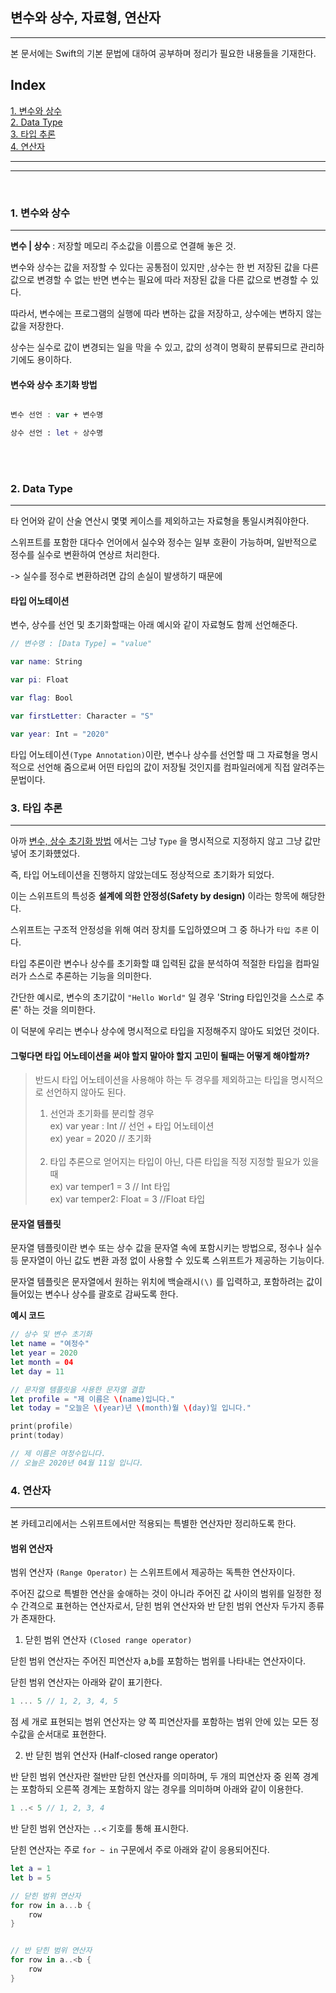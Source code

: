 ## 변수와 상수, 자료형, 연산자
---

본 문서에는 Swift의 기본 문법에 대하여 공부하며 정리가 필요한 내용들을 기재한다.

## Index

[1. 변수와 상수](#변수와-상수)<br>
[2. Data Type](#Data-Type)<br>
[3. 타입 추론](#타입-추론)<br>
[4. 연산자](#연산자)<br>

---
---

<br>

### 1. 변수와 상수
---
**변수 | 상수** : 저장할 메모리 주소값을 이름으로 연결해 놓은 것.

변수와 상수는 값을 저장할 수 있다는 공통점이 있지만 ,상수는 한 번 저장된 값을 다른 값으로 변경할 수 없는 반면 변수는 필요에 따라 저장된 값을 다른 값으로 변경할 수 있다.

따라서, 변수에는 프로그램의 실행에 따라 변하는 값을 저장하고, 상수에는 변하지 않는 값을 저장한다.

상수는 실수로 값이 변경되는 일을 막을 수 있고, 값의 성격이 명확히 분류되므로 관리하기에도 용이하다.


#### 변수와 상수 초기화 방법

```swift

변수 선언 : var + 변수명

상수 선언 : let + 상수명
```
<br>
<br>

### 2. Data Type
---

타 언어와 같이 산술 연산시 몇몇 케이스를 제외하고는 자료형을 통일시켜줘야한다.

스위프트를 포함한 대다수 언어에서 실수와 정수는 일부 호환이 가능하며, 일반적으로 정수를 실수로 변환하여 연상르 처리한다.

-> 실수를 정수로 변환하려면 갑의 손실이 발생하기 때문에
<br>

#### 타입 어노테이션

변수, 상수를 선언 및 초기화할때는 아래 예시와 같이 자료형도 함께 선언해준다.
```swift
// 변수명 : [Data Type] = "value"

var name: String

var pi: Float

var flag: Bool

var firstLetter: Character = "S"

var year: Int = "2020"


```

타입 어노테이션`(Type Annotation)`이란, 변수나 상수를 선언할 때 그 자료형을 명시적으로 선언해 줌으로써 어떤 타입의 값이 저장될 것인지를 컴파일러에게 직접 알려주는 문법이다.
<br>

### 3. 타입 추론
---
아까  [변수, 상수 초기화 방법](#변수와-상수-초기화-방법) 에서는 그냥 `Type` 을 명시적으로 지정하지 않고 그냥 값만 넣어 초기화헀었다.

즉, 타입 어노테이션을 진행하지 않았는데도 정상적으로 초기화가 되었다.

이는 스위프트의 특성중 **설계에 의한 안정성(Safety by design)**  이라는 항목에 해당한다.

스위프트는 구조적 안정성을 위해 여러 장치를 도입하였으며 그 중 하나가 `타입 추론` 이다.

타입 추론이란 변수나 상수를 초기화할 떄 입력된 값을 분석하여 적절한 타입을 컴파일러가 스스로 추론하는 기능을 의미한다.

간단한 예시로, 변수의 초기값이 `"Hello World"` 일 경우 'String 타입인것을 스스로 추론' 하는 것을 의미한다.

이 덕분에 우리는 변수나 상수에 명시적으로 타입을 지정해주지 않아도 되었던 것이다.

#### 그렇다면 **타입 어노테이션**을 써야 할지 말아야 할지 고민이 될때는 어떻게 해야할까?<br>

> 반드시 타입 어노테이션을 사용해야 하는 두 경우를 제외하고는 타입을 명시적으로 선언하지 않아도 된다.<br>
>1. 선언과 초기화를 분리할 경우<br>
>ex) var year : Int // 선언 + 타입 어노테이션<br>
>ex) year = 2020 // 초기화<br><br>
>2. 타입 추론으로 얻어지는 타입이 아닌, 다른 타입을 직정 지정할 필요가 있을 때<br>
>ex) var temper1 = 3 // Int 타입<br>
>ex) var temper2: Float = 3 //Float 타입<br>

#### 문자열 템플릿

문자열 템플릿이란 변수 또는 상수 값을 문자열 속에 포함시키는 방법으로, 정수나 실수 등 문자열이 아닌 값도 변환 과정 없이 사용할 수 있도록 스위프트가 제공하는 기능이다.

문자열 템플릿은 문자열에서 원하는 위치에 백슬래시`(\)` 를 입력하고, 포함하려는 값이 들어있는 변수나 상수를 괄호로 감싸도록 한다.

**예시 코드**
```swift
// 상수 및 변수 초기화
let name = "여정수"
let year = 2020
let month = 04
let day = 11

// 문자열 템플릿을 사용한 문자열 결합
let profile = "제 이름은 \(name)입니다."
let today = "오늘은 \(year)년 \(month)월 \(day)일 입니다."

print(profile)
print(today)

// 제 이름은 여정수입니다.
// 오늘은 2020년 04월 11일 입니다.
```

### 4. 연산자
---
본 카테고리에서는 스위프트에서만 적용되는 특별한 연산자만 정리하도록 한다.

#### 범위 연산자

범위 연산자 `(Range Operator)` 는 스위프트에서 제공하는 독특한 연산자이다.

주어진 값으로 특별한 연산을 숳애하는 것이 아니라 주어진 값 사이의 범위를 일정한 정수 간격으로 표현하는 연산자로서, 닫힌 범위 연산자와 반 닫힌 범위 연산자 두가지 종류가 존재한다.

1. 닫힌 범위 연산자 `(Closed range operator)`

닫힌 범위 연산자는 주어진 피연산자 a,b를 포함하는 범위를 나타내는 연산자이다.

닫힌 범위 연산자는 아래와 같이 표기한다.

```swift
1 ... 5 // 1, 2, 3, 4, 5
```
점 세 개로 표현되는 범위 연산자는 양 쪽 피연산자를 포함하는 범위 안에 있는 모든 정수값을 순서대로 표현한다.

2. 반 닫힌 범위 연산자 (Half-closed range operator)

반 닫힌 범위 연산자란 절반만 닫힌 연산자를 의미하며, 두 개의 피연산자 중 왼쪽 경계는 포함하되 오른쪽 경계는 포함하지 않는 경우를 의미하며 아래와 같이 이용한다.

```swift
1 ..< 5 // 1, 2, 3, 4
```

반 닫힌 범위 연산자는 `..<` 기호를 통해 표시한다.

닫힌 연산자는 주로 `for ~ in` 구문에서 주로  아래와 같이 응용되어진다.

```swift
let a = 1
let b = 5

// 닫힌 범위 연산자
for row in a...b {
    row
}


// 반 닫힌 범위 연산자
for row in a..<b {
    row
}

```

